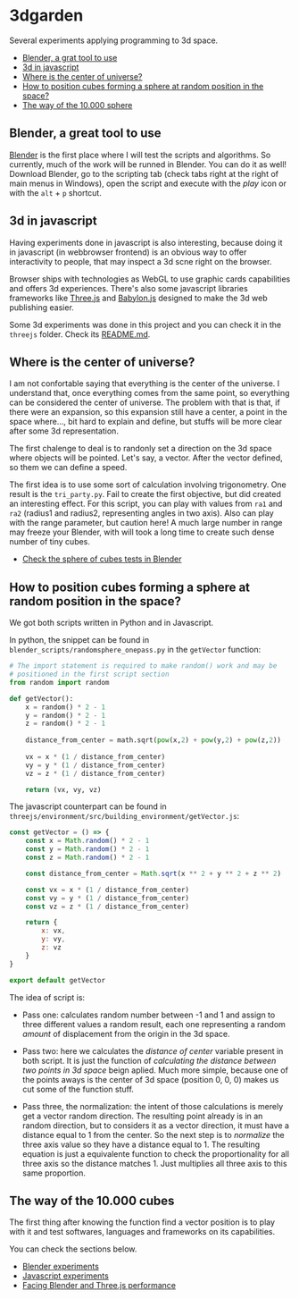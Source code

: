 # 3dgarden

Several experiments applying programming to 3d space.

* [Blender, a grat tool to use](#Blender--a-grat-tool-to-use)
* [3d in javascript](#3d-in-javascript)
* [Where is the center of universe?](#Where-is-the-center-of-universe?)
* [How to position cubes forming a sphere at random position in the space?](#How-to-position-cubes-forming-a-sphere-at-random-position-in-the-space?)
* [The way of the 10.000 sphere](#The-way-of-the-10.000-cubes)

## Blender, a great tool to use

[Blender](https://www.blender.org/) is the first place where I will test the scripts and algorithms. So currently, much of the work will be runned in Blender. You can do it as well! Download Blender, go to the scripting tab (check tabs right at the right of main menus in Windows), open the script and execute with the *play* icon or with the `alt` + `p` shortcut.

## 3d in javascript

Having experiments done in javascript is also interesting, because doing it in javascript (in webbrowser frontend) is an obvious way to offer interactivity to people, that may inspect a 3d scne right on the browser.

Browser ships with technologies as WebGL to use graphic cards capabilities and offers 3d experiences. There's also some javascript libraries frameworks like [Three.js](https://threejs.org/) and [Babylon.js](https://www.babylonjs.com/) designed to make the 3d web publishing easier.

Some 3d experiments was done in this project and you can check it in the `threejs` folder. Check its [README.md](threejs/README.md).

## Where is the center of universe?

I am not confortable saying that everything is the center of the universe. I understand that, once everything comes from the same point, so everything can be considered the center of universe. The problem with that is that, if there were an expansion, so this expansion still have a center, a point in the space where..., bit hard to explain and define, but stuffs will be more clear after some 3d representation.

The first chalenge to deal is to randonly set a direction on the 3d space where objects will be pointed. Let's say, a vector. After the vector defined, so them we can define a speed.

The first idea is to use some sort of calculation involving trigonometry. One result is the `tri_party.py`. Fail to create the first objective, but did created an interesting effect. For this script, you can play with values from `ra1` and `ra2` (radius1 and radius2, representing angles in two axis). Also can play with the range parameter, but caution here! A much large number in range may freeze your Blender, with will took a long time to create such dense number of tiny cubes.

* [Check the sphere of cubes tests in Blender](sphere_of_cubes.md)

## How to position cubes forming a sphere at random position in the space?

We got both scripts written in Python and in Javascript.

In python, the snippet can be found in `blender_scripts/randomsphere_onepass.py` in the `getVector` function:

```python
# The import statement is required to make random() work and may be
# positioned in the first script section
from random import random

def getVector():
    x = random() * 2 - 1
    y = random() * 2 - 1
    z = random() * 2 - 1
    
    distance_from_center = math.sqrt(pow(x,2) + pow(y,2) + pow(z,2))
    
    vx = x * (1 / distance_from_center)
    vy = y * (1 / distance_from_center)
    vz = z * (1 / distance_from_center)

    return (vx, vy, vz)
```

The javascript counterpart can be found in `threejs/environment/src/building_environment/getVector.js`:
```javascript
const getVector = () => {
    const x = Math.random() * 2 - 1
    const y = Math.random() * 2 - 1
    const z = Math.random() * 2 - 1

    const distance_from_center = Math.sqrt(x ** 2 + y ** 2 + z ** 2)

    const vx = x * (1 / distance_from_center)
    const vy = y * (1 / distance_from_center)
    const vz = z * (1 / distance_from_center)

    return {
        x: vx,
        y: vy,
        z: vz
    }
}

export default getVector
```

The idea of script is:

* Pass one: calculates random number between -1 and 1 and assign to three different values a random result, each one representing a random *amount* of displacement from the origin in the 3d space.

* Pass two: here we calculates the *distance of center* variable present in both script. It is just the function of *calculating the distance between two points in 3d space* beign aplied. Much more simple, because one of the points aways is the center of 3d space (position 0, 0, 0) makes us cut some of the function stuff.

* Pass three, the normalization: the intent of those calculations is merely get a vector random direction. The resulting point already is in an random direction, but to considers it as a vector direction, it must have a distance equal to 1 from the center. So the next step is to *normalize* the three axis value so they have a distance equal to 1. The resulting equation is just a equivalente function to check the proportionality for all three axis so the distance matches 1. Just multiplies all three axis to this same proportion.

## The way of the 10.000 cubes

The first thing after knowing the function find a vector position is to play with it and test softwares, languages and frameworks on its capabilities.

You can check the sections below.

* [Blender experiments](blender/sphere_of_cubes.md)
* [Javascript experiments](threejs/environment/README.md)
* [Facing Blender and Three.js performance](blender_x_threejs.md)

